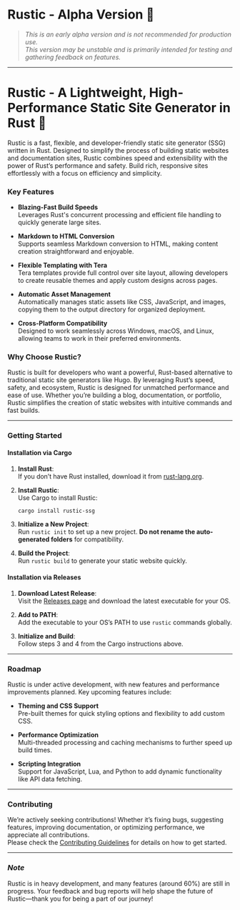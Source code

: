 # **Rustic - Alpha Version** 🚧
> *This is an early alpha version and is not recommended for production use.*  
> *This version may be unstable and is primarily intended for testing and gathering feedback on features.*

---

# Rustic - A Lightweight, High-Performance Static Site Generator in Rust 🦀

Rustic is a fast, flexible, and developer-friendly static site generator (SSG) written in Rust. Designed to simplify the process of building static websites and documentation sites, Rustic combines speed and extensibility with the power of Rust’s performance and safety. Build rich, responsive sites effortlessly with a focus on efficiency and simplicity.

### Key Features

- **Blazing-Fast Build Speeds**  
   Leverages Rust's concurrent processing and efficient file handling to quickly generate large sites.

- **Markdown to HTML Conversion**  
   Supports seamless Markdown conversion to HTML, making content creation straightforward and enjoyable.

- **Flexible Templating with Tera**  
   Tera templates provide full control over site layout, allowing developers to create reusable themes and apply custom designs across pages.

- **Automatic Asset Management**  
   Automatically manages static assets like CSS, JavaScript, and images, copying them to the output directory for organized deployment.

- **Cross-Platform Compatibility**  
   Designed to work seamlessly across Windows, macOS, and Linux, allowing teams to work in their preferred environments.

### Why Choose Rustic?

Rustic is built for developers who want a powerful, Rust-based alternative to traditional static site generators like Hugo. By leveraging Rust’s speed, safety, and ecosystem, Rustic is designed for unmatched performance and ease of use. Whether you’re building a blog, documentation, or portfolio, Rustic simplifies the creation of static websites with intuitive commands and fast builds.

---

### Getting Started
#### Installation via Cargo
1. **Install Rust**:  
   If you don’t have Rust installed, download it from [rust-lang.org](https://www.rust-lang.org/tools/install).
   
2. **Install Rustic**:  
   Use Cargo to install Rustic:  
   ```bash
   cargo install rustic-ssg
   ```
   
3. **Initialize a New Project**:  
   Run `rustic init` to set up a new project. **Do not rename the auto-generated folders** for compatibility.

4. **Build the Project**:  
   Run `rustic build` to generate your static website quickly.

#### Installation via Releases
1. **Download Latest Release**:  
   Visit the [Releases page](https://github.com/your-repo/releases) and download the latest executable for your OS.

2. **Add to PATH**:  
   Add the executable to your OS’s PATH to use `rustic` commands globally.

3. **Initialize and Build**:  
   Follow steps 3 and 4 from the Cargo instructions above.

---

### Roadmap

Rustic is under active development, with new features and performance improvements planned. Key upcoming features include:

- **Theming and CSS Support**  
   Pre-built themes for quick styling options and flexibility to add custom CSS.

- **Performance Optimization**  
   Multi-threaded processing and caching mechanisms to further speed up build times.

- **Scripting Integration**  
   Support for JavaScript, Lua, and Python to add dynamic functionality like API data fetching.

---

### Contributing

We’re actively seeking contributions! Whether it’s fixing bugs, suggesting features, improving documentation, or optimizing performance, we appreciate all contributions.  
Please check the [Contributing Guidelines](https://github.com/your-repo/CONTRIBUTING.md) for details on how to get started.

---

### *Note*

Rustic is in heavy development, and many features (around 60%) are still in progress. Your feedback and bug reports will help shape the future of Rustic—thank you for being a part of our journey!
